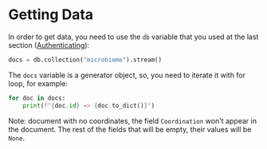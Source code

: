 # Getting Data

In order to get data, you need to use the `db` variable that you used at the last section ([Authenticating](https://matan15.github.io/microbiome-data-management-docs/authenticating.html)):

```Python
docs = db.collection("microbiome").stream()
```

The `docs` variable is a generator object, so, you need to iterate it with for loop, for example:
```Python
for doc in docs:
    print(f"{doc.id} => {doc.to_dict()}")
```

Note: document with no coordinates, the field `Coordination` won't appear in the document. The rest of the fields that will be empty, their values will be `None`.